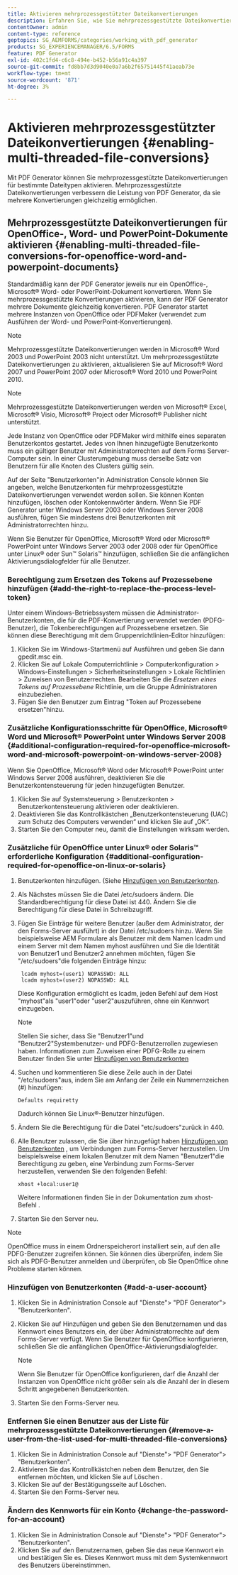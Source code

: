 ```yaml
---
title: Aktivieren mehrprozessgestützter Dateikonvertierungen
description: Erfahren Sie, wie Sie mehrprozessgestützte Dateikonvertierungen aktivieren.
contentOwner: admin
content-type: reference
geptopics: SG_AEMFORMS/categories/working_with_pdf_generator
products: SG_EXPERIENCEMANAGER/6.5/FORMS
feature: PDF Generator
exl-id: 402c1fd4-c6c8-494e-b452-b56a91c4a397
source-git-commit: fd8bb7d3d9040e0a7a6b2f65751445f41aeab73e
workflow-type: tm+mt
source-wordcount: '871'
ht-degree: 3%

---
```


# Aktivieren mehrprozessgestützter Dateikonvertierungen {#enabling-multi-threaded-file-conversions}

Mit PDF Generator können Sie mehrprozessgestützte Dateikonvertierungen für bestimmte Dateitypen aktivieren. Mehrprozessgestützte Dateikonvertierungen verbessern die Leistung von PDF Generator, da sie mehrere Konvertierungen gleichzeitig ermöglichen.

## Mehrprozessgestützte Dateikonvertierungen für OpenOffice-, Word- und PowerPoint-Dokumente aktivieren {#enabling-multi-threaded-file-conversions-for-openoffice-word-and-powerpoint-documents}

Standardmäßig kann der PDF Generator jeweils nur ein OpenOffice-, Microsoft® Word- oder PowerPoint-Dokument konvertieren. Wenn Sie mehrprozessgestützte Konvertierungen aktivieren, kann der PDF Generator mehrere Dokumente gleichzeitig konvertieren. PDF Generator startet mehrere Instanzen von OpenOffice oder PDFMaker (verwendet zum Ausführen der Word- und PowerPoint-Konvertierungen).

>[!NOTE]
>
>Mehrprozessgestützte Dateikonvertierungen werden in Microsoft® Word 2003 und PowerPoint 2003 nicht unterstützt. Um mehrprozessgestützte Dateikonvertierungen zu aktivieren, aktualisieren Sie auf Microsoft® Word 2007 und PowerPoint 2007 oder Microsoft® Word 2010 und PowerPoint 2010.

>[!NOTE]
>
Mehrprozessgestützte Dateikonvertierungen werden von Microsoft® Excel, Microsoft® Visio, Microsoft® Project oder Microsoft® Publisher nicht unterstützt.

Jede Instanz von OpenOffice oder PDFMaker wird mithilfe eines separaten Benutzerkontos gestartet. Jedes von Ihnen hinzugefügte Benutzerkonto muss ein gültiger Benutzer mit Administratorrechten auf dem Forms Server-Computer sein. In einer Clusterumgebung muss derselbe Satz von Benutzern für alle Knoten des Clusters gültig sein.

Auf der Seite &quot;Benutzerkonten&quot;in Administration Console können Sie angeben, welche Benutzerkonten für mehrprozessgestützte Dateikonvertierungen verwendet werden sollen. Sie können Konten hinzufügen, löschen oder Kontokennwörter ändern. Wenn Sie PDF Generator unter Windows Server 2003 oder Windows Server 2008 ausführen, fügen Sie mindestens drei Benutzerkonten mit Administratorrechten hinzu.

Wenn Sie Benutzer für OpenOffice, Microsoft® Word oder Microsoft® PowerPoint unter Windows Server 2003 oder 2008 oder für OpenOffice unter Linux® oder Sun™ Solaris™ hinzufügen, schließen Sie die anfänglichen Aktivierungsdialogfelder für alle Benutzer.

### Berechtigung zum Ersetzen des Tokens auf Prozessebene hinzufügen {#add-the-right-to-replace-the-process-level-token}

Unter einem Windows-Betriebssystem müssen die Administrator-Benutzerkonten, die für die PDF-Konvertierung verwendet werden (PDFG-Benutzer), die Tokenberechtigungen auf Prozessebene ersetzen. Sie können diese Berechtigung mit dem Gruppenrichtlinien-Editor hinzufügen:

1. Klicken Sie im Windows-Startmenü auf Ausführen und geben Sie dann gpedit.msc ein.
1. Klicken Sie auf Lokale Computerrichtlinie > Computerkonfiguration > Windows-Einstellungen > Sicherheitseinstellungen > Lokale Richtlinien > Zuweisen von Benutzerrechten. Bearbeiten Sie die *Ersetzen eines Tokens auf Prozessebene* Richtlinie, um die Gruppe Administratoren einzubeziehen.
1. Fügen Sie den Benutzer zum Eintrag &quot;Token auf Prozessebene ersetzen&quot;hinzu.

### Zusätzliche Konfigurationsschritte für OpenOffice, Microsoft® Word und Microsoft® PowerPoint unter Windows Server 2008 {#additional-configuration-required-for-openoffice-microsoft-word-and-microsoft-powerpoint-on-windows-server-2008}

Wenn Sie OpenOffice, Microsoft® Word oder Microsoft® PowerPoint unter Windows Server 2008 ausführen, deaktivieren Sie die Benutzerkontensteuerung für jeden hinzugefügten Benutzer.

1. Klicken Sie auf Systemsteuerung > Benutzerkonten > Benutzerkontensteuerung aktivieren oder deaktivieren.
1. Deaktivieren Sie das Kontrollkästchen „Benutzerkontensteuerung (UAC) zum Schutz des Computers verwenden“ und klicken Sie auf „OK“.
1. Starten Sie den Computer neu, damit die Einstellungen wirksam werden.

### Zusätzliche für OpenOffice unter Linux® oder Solaris™ erforderliche Konfiguration {#additional-configuration-required-for-openoffice-on-linux-or-solaris}

1. Benutzerkonten hinzufügen. (Siehe [Hinzufügen von Benutzerkonten](enabling-multi-threaded-file-conversions.md#add-a-user-account).
1. Als Nächstes müssen Sie die Datei /etc/sudoers ändern. Die Standardberechtigung für diese Datei ist 440. Ändern Sie die Berechtigung für diese Datei in Schreibzugriff.
1. Fügen Sie Einträge für weitere Benutzer (außer dem Administrator, der den Forms-Server ausführt) in der Datei /etc/sudoers hinzu. Wenn Sie beispielsweise AEM Formulare als Benutzer mit dem Namen lcadm und einem Server mit dem Namen myhost ausführen und Sie die Identität von Benutzer1 und Benutzer2 annehmen möchten, fügen Sie &quot;/etc/sudoers&quot;die folgenden Einträge hinzu:

   ```shell
    lcadm myhost=(user1) NOPASSWD: ALL
    lcadm myhost=(user2) NOPASSWD: ALL
   ```

   Diese Konfiguration ermöglicht es lcadm, jeden Befehl auf dem Host &quot;myhost&quot;als &quot;user1&quot;oder &quot;user2&quot;auszuführen, ohne ein Kennwort einzugeben.

   >[!NOTE]
   >
   Stellen Sie sicher, dass Sie &quot;Benutzer1&quot;und &quot;Benutzer2&quot;Systembenutzer- und PDFG-Benutzerrollen zugewiesen haben. Informationen zum Zuweisen einer PDFG-Rolle zu einem Benutzer finden Sie unter [Hinzufügen von Benutzerkonten](enabling-multi-threaded-file-conversions.md#add-a-user-account)

1. Suchen und kommentieren Sie diese Zeile auch in der Datei &quot;/etc/sudoers&quot;aus, indem Sie am Anfang der Zeile ein Nummernzeichen (#) hinzufügen:

   ```shell
   Defaults requiretty
   ```

   Dadurch können Sie Linux®-Benutzer hinzufügen.

1. Ändern Sie die Berechtigung für die Datei &quot;etc/sudoers&quot;zurück in 440.
1. Alle Benutzer zulassen, die Sie über hinzugefügt haben [Hinzufügen von Benutzerkonten](enabling-multi-threaded-file-conversions.md#add-a-user-account) , um Verbindungen zum Forms-Server herzustellen. Um beispielsweise einem lokalen Benutzer mit dem Namen &quot;Benutzer1&quot;die Berechtigung zu geben, eine Verbindung zum Forms-Server herzustellen, verwenden Sie den folgenden Befehl:

   `xhost +local:user1@`

   Weitere Informationen finden Sie in der Dokumentation zum xhost-Befehl .

1. Starten Sie den Server neu.

>[!NOTE]
>
OpenOffice muss in einem Ordnerspeicherort installiert sein, auf den alle PDFG-Benutzer zugreifen können. Sie können dies überprüfen, indem Sie sich als PDFG-Benutzer anmelden und überprüfen, ob Sie OpenOffice ohne Probleme starten können.

### Hinzufügen von Benutzerkonten {#add-a-user-account}

1. Klicken Sie in Administration Console auf &quot;Dienste&quot;> &quot;PDF Generator&quot;> &quot;Benutzerkonten&quot;.
1. Klicken Sie auf Hinzufügen und geben Sie den Benutzernamen und das Kennwort eines Benutzers ein, der über Administratorrechte auf dem Forms-Server verfügt. Wenn Sie Benutzer für OpenOffice konfigurieren, schließen Sie die anfänglichen OpenOffice-Aktivierungsdialogfelder.

   >[!NOTE]
   >
   Wenn Sie Benutzer für OpenOffice konfigurieren, darf die Anzahl der Instanzen von OpenOffice nicht größer sein als die Anzahl der in diesem Schritt angegebenen Benutzerkonten.

1. Starten Sie den Forms-Server neu.

### Entfernen Sie einen Benutzer aus der Liste für mehrprozessgestützte Dateikonvertierungen {#remove-a-user-from-the-list-used-for-multi-threaded-file-conversions}

1. Klicken Sie in Administration Console auf &quot;Dienste&quot;> &quot;PDF Generator&quot;> &quot;Benutzerkonten&quot;.
1. Aktivieren Sie das Kontrollkästchen neben dem Benutzer, den Sie entfernen möchten, und klicken Sie auf Löschen .
1. Klicken Sie auf der Bestätigungsseite auf Löschen.
1. Starten Sie den Forms-Server neu.

### Ändern des Kennworts für ein Konto {#change-the-password-for-an-account}

1. Klicken Sie in Administration Console auf &quot;Dienste&quot;> &quot;PDF Generator&quot;> &quot;Benutzerkonten&quot;.
1. Klicken Sie auf den Benutzernamen, geben Sie das neue Kennwort ein und bestätigen Sie es. Dieses Kennwort muss mit dem Systemkennwort des Benutzers übereinstimmen.
